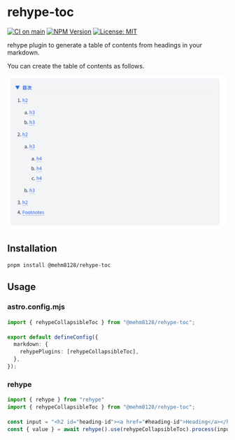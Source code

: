# rehype-toc

[![CI on main](https://github.com/mehm8128/rehype-toc/actions/workflows/main.yml/badge.svg)](https://github.com/mehm8128/rehype-toc/actions/workflows/main.yml)
[![NPM Version](https://img.shields.io/npm/v/@mehm8128/rehype-toc)](https://www.npmjs.com/package/@mehm8128/rehype-toc)
[![License: MIT](https://img.shields.io/badge/License-MIT-yellow.svg)](https://opensource.org/licenses/MIT)

rehype plugin to generate a table of contents from headings in your markdown.

You can create the table of contents as follows.

![A table of contents whose each items are anchor link.](assets/toc.png)

## Installation

```bash
pnpm install @mehm8128/rehype-toc
```

## Usage

### astro.config.mjs

```ts
import { rehypeCollapsibleToc } from "@mehm8128/rehype-toc";

export default defineConfig({
  markdown: {
    rehypePlugins: [rehypeCollapsibleToc],
  },
});
```

### rehype

```ts
import { rehype } from "rehype"
import { rehypeCollapsibleToc } from "@mehm8128/rehype-toc";

const input = "<h2 id="heading-id"><a href="#heading-id">Heading</a></h2>";
const { value } = await rehype().use(rehypeCollapsibleToc).process(input);
```
